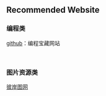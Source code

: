 ## Recommended Website

### 编程类

[github](https://github.com/)：编程宝藏网站

<br/>

### 图片资源类

[彼岸图网](https://pic.netbian.com/)